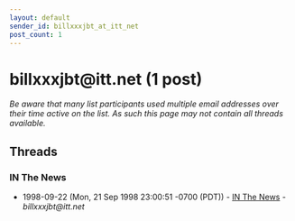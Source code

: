 ```yaml
---
layout: default
sender_id: billxxxjbt_at_itt_net
post_count: 1
---
```


# billxxxjbt<span>@</span>itt.net (1 post)

_Be aware that many list participants used multiple email addresses over their time active on the list. As such this page may not contain all threads available._

## Threads

### IN The News
+ 1998-09-22 (Mon, 21 Sep 1998 23:00:51 -0700 (PDT)) - [IN The News](/archive/1998/09/9adf2a02bdd283ddecb901e23d44815a9a38a0280f93b573004ef3863b2fda31) - _billxxxjbt@itt.net_

